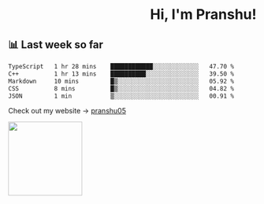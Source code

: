 <div align="right" >
   
   <H1>Hi, I'm Pranshu!</H1>

</div>

## 📊 Last week so far
<!--START_SECTION:waka-->

```txt
TypeScript   1 hr 28 mins    ████████████░░░░░░░░░░░░░   47.70 %
C++          1 hr 13 mins    ██████████░░░░░░░░░░░░░░░   39.50 %
Markdown     10 mins         █▒░░░░░░░░░░░░░░░░░░░░░░░   05.92 %
CSS          8 mins          █▒░░░░░░░░░░░░░░░░░░░░░░░   04.82 %
JSON         1 min           ▒░░░░░░░░░░░░░░░░░░░░░░░░   00.91 %
```

<!--END_SECTION:waka-->

Check out my website -> [pranshu05](https://pranshu05.vercel.app)

<img align="left" width="150" src="https://user-images.githubusercontent.com/70943732/209951571-93b7afe5-f523-4683-b725-5d94b287e94e.png">

